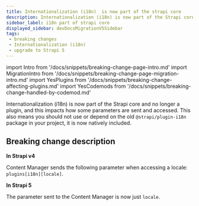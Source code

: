 ```yaml
---
title: Internationalization (i18n)  is now part of the strapi core
description: Internationalization (i18n) is now part of the Strapi core and no longer a plugin, and this impacts how the locale parameter is sent and accessed.
sidebar_label: i18n part of strapi core
displayed_sidebar: devDocsMigrationV5Sidebar
tags:
 - breaking changes
 - Internationalization (i18n)
 - upgrade to Strapi 5
---
```


import Intro from '/docs/snippets/breaking-change-page-intro.md'
import MigrationIntro from '/docs/snippets/breaking-change-page-migration-intro.md'
import YesPlugins from '/docs/snippets/breaking-change-affecting-plugins.md'
import YesCodemods from '/docs/snippets/breaking-change-handled-by-codemod.md'

<!-- ! This breaking change is more "internal" and should only affect users that deeply customize Strapi. -->

Internationalization (i18n) is now part of the Strapi core and no longer a plugin, and this impacts how some parameters are sent and accessed. This also means you should not use or depend on the old `@strapi/plugin-i18n` package in your project, it is now natively included.

 <Intro />

<YesPlugins />
<YesCodemods />

## Breaking change description

<SideBySideContainer>

<SideBySideColumn>

**In Strapi v4**

Content Manager sends the following parameter when accessing a locale: `plugins[i18n][locale]`.

</SideBySideColumn>

<SideBySideColumn>

**In Strapi 5**

The parameter sent to the Content Manager is now just `locale`.

</SideBySideColumn>

</SideBySideContainer>
